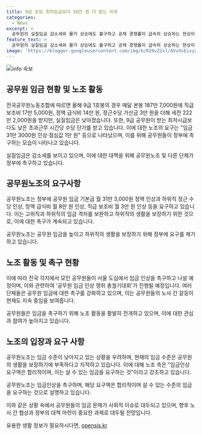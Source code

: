 ```yaml
---
title: 9급 초임 최저임금보다 16만 원 더 받는 이유
categories:
  - News
excerpt: >
  공무원의 실질임금 감소세와 물가 상승에도 불구하고 공채 경쟁률이 급속히 상승하는 현상이 논란이다. 공무원들은 최저임금에도 못 미치는 수준의 급여와 불만족스러운 처우로 인해 실질소득이 감소하고, 이직 의향도 증가하고 있다. 공무원노조는 정부에 임금 31만 3,000원 인상과 각종 수당 인상을 요구하며 노동운동을 벌이고 있는 상황이다.
feature_text: >
  공무원의 실질임금 감소세와 물가 상승에도 불구하고 공채 경쟁률이 급속히 상승하는 현상이 논란이다. 공무원들은 최저임금에도 못 미치는 수준의 급여와 불만족스러운 처우로 인해 실질소득이 감소하고, 이직 의향도 증가하고 있다. 공무원노조는 정부에 임금 31만 3,000원 인상과 각종 수당 인상을 요구하며 노동운동을 벌이고 있는 상황이다.
image: 'https://blogger.googleusercontent.com/img/b/R29vZ2xl/AVvXsEixyZcFfHzMRdzZMjFBmAUKJYCLCGyLL1o632UiGVXcaFdKo_bkvkuCioo0uUKlGfBVcT3P84aROyZIXSBEx3Aw5nCQ3pTgDom1WDC4m8eifvWiAmWEEVb4x6G_l8C0QH225ldMjyaFvpxGEBGNO37VmDTDMHGhJPq73UglMfDca1-0aw/s1600/blogspot.png'
---
```


<p><img src="https://blogger.googleusercontent.com/img/b/R29vZ2xl/AVvXsEixyZcFfHzMRdzZMjFBmAUKJYCLCGyLL1o632UiGVXcaFdKo_bkvkuCioo0uUKlGfBVcT3P84aROyZIXSBEx3Aw5nCQ3pTgDom1WDC4m8eifvWiAmWEEVb4x6G_l8C0QH225ldMjyaFvpxGEBGNO37VmDTDMHGhJPq73UglMfDca1-0aw/s1600/blogspot.png" alt="info 속보" /></p>

<h2 data-ke-size="size26">공무원 임금 현황 및 노조 활동</h2>

<p>전국공무원노동조합에 따르면 올해 9급 1호봉의 경우 매달 본봉 187만 7,000원에 직급 보조비 17만 5,000원, 정액 급식비 14만 원, 정근수당 가산금 3만 원을 더해 세전 222만 2,000원을 받지만, 실질임금은 낮아졌습니다. 또한, 9급 공무원이 받는 최저시급보다도 낮은 초과근무 시간당 수당 단가를 받고 있습니다. 이에 대한 노조의 요구는 "임금 31만 3000원 인상·점심값 1만 원" 등으로 나타났으며, 이를 위해 공무원들이 정부에 촉구하는 모습이 나타나고 있습니다.</p>

<p data-ke-size="size16">실질임금은 감소세를 보이고 있으며, 이에 대한 대책을 위해 공무원노조 및 다른 단체가 정부에 촉구하고 있습니다.</p>

<h2 data-ke-size="size26">공무원노조의 요구사항</h2>

<p>공무원노조는 정부에 공무원 임금 기본급 월 31만 3,000원 정액 인상과 하위직 정근 수당 인상, 정액 급식비 월 8만 원 인상, 직급 보조비 월 3만 원 인상 등을 요구하고 있습니다. 이는 고위직과 하위직의 임금 격차를 보완하고 하위직의 생활을 보장하기 위한 것으로, 이에 대한 촉구가 계속되고 있습니다.</p>

<p data-ke-size="size16">공무원노조는 공무원 임금을 높이고 하위직의 생활을 보장하기 위해 정부에 요구를 제기하고 있습니다.</p>

<h2 data-ke-size="size26">노조 활동 및 촉구 현황</h2>

<p>이에 따라 전국 각지에서 모인 공무원들이 서울 도심에서 임금 인상을 촉구하고 나설 예정이며, 이와 관련하여 '공무원 임금 인상 쟁취 총궐기대회'가 진행될 예정입니다. 여러 단체들은 공무원 임금에 대한 촉구를 강화하고 있으며, 이는 공무원들의 노사 간 갈등이 현재도 지속 중임을 보여줍니다.</p>

<p data-ke-size="size16">공무원들은 임금을 촉구하기 위해 노조 활동을 활발히 전개하고 있으며, 이에 대한 관심과 참여가 높아지고 있습니다.</p>

<h2 data-ke-size="size26">노조의 입장과 요구 사항</h2>

<p>공무원노조는 임금 수준이 낮아지고 있는 상황을 우려하며, 현재의 임금 수준은 공무원의 생활을 보장하기에 부족하다고 지적하고 있습니다. 이에 대해 노조 측은 "임금인상 요구액은 합리적이며, 이는 살 수 있는 임금을 요구하는 것"이라고 강조하고 있습니다.</p>

<p data-ke-size="size16">공무원노조는 임금인상을 촉구하며, 해당 요구액은 합리적이며 살 수 있는 수준의 임금을 요구하는 것으로 설명하고 있습니다.</p>

<p>이와 같은 상황 속에서 공무원들의 임금 문제가 사회적 이슈로 대두되고 있으며, 향후 노사 간 협상과 정부의 대책 마련이 중요한 과제로 대두될 전망입니다.</p>
유용한 생활 정보가 필요하시다면, <a href="https://opensis.kr" rel="dofollow">opensis.kr</a>


